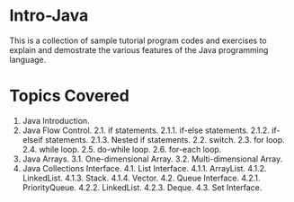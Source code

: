 # Intro-Java
This is a collection of sample tutorial program codes and exercises to explain and demostrate the various features of the Java programming language.

# Topics Covered
1. Java Introduction.
2. Java Flow Control.
  2.1. if statements.
    2.1.1. if-else statements.
    2.1.2. if-elseif statements.
    2.1.3. Nested if statements.
  2.2. switch.
  2.3. for loop.
  2.4. while loop.
  2.5. do-while loop.
  2.6. for-each loop.
3. Java Arrays.
  3.1. One-dimensional Array.
  3.2. Multi-dimensional Array.
4. Java Collections Interface.
  4.1. List Interface.
    4.1.1. ArrayList.
    4.1.2. LinkedList.
    4.1.3. Stack.
    4.1.4. Vector.
  4.2. Queue Interface.
    4.2.1. PriorityQueue.
    4.2.2. LinkedList.
    4.2.3. Deque.
  4.3. Set Interface.
